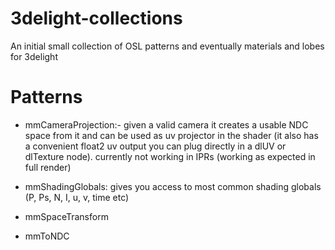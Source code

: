 # 3delight-collections
An initial small collection of OSL patterns and eventually materials and lobes for 3delight

# Patterns

- mmCameraProjection:-
    given a valid camera it creates a usable NDC space from it and can be used as uv projector in the shader (it also has a convenient float2 uv output you     can plug directly in a dlUV or dlTexture node). currently not working in IPRs (working as expected in full render)
    
- mmShadingGlobals:
    gives you access to most common shading globals (P, Ps, N, I, u, v, time etc)

- mmSpaceTransform
- mmToNDC
